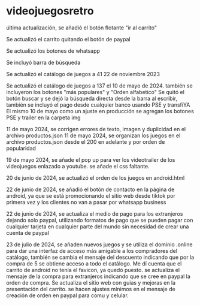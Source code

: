 # videojuegosretro

última actualización, se añadió el botón flotante "ir al carrito"

Se actualizó el carrito quitando el botón de paypal

Se actualizó los botones de whatsapp

Se incluyó barra de búsqueda

Se actualizó el catálogo de juegos a 41 22 de noviembre 2023

Se actualizó el catálogo de juegos a 137 el 10 de mayo de 2024. también se incluyeron los botones "más populares" y "Orden alfabetico"
Se quitó el botón buscar y se dejó la búsqueda directa desde la barra al escribir, también se incluyó el pago desde cualquier banco usando PSE y transfiYA
El mismo 10 de mayo como un ajuste en producción se agregan los botones PSE y trailer en la carpeta img

11 de mayo 2024, se corrigen errores de texto, imagen y duplicidad en el archivo productos.json
11 de mayo 2024, se  organizan los juegos en el archivo productos.json desde el 200 en adelante y por orden de popularidad

19 de mayo 2024, se añade el pop up para ver los videotrailer de los videojuegos enlazado a youtube. se añade el css faltante.

20 de junio de 2024, se actualizó el orden de los juegos en android.html

22 de junio de 2024, se añadió el botón de contacto en la página de android, ya que se está promocionando el sitio web desde tiktok por primera vez y los clientes no van a pasar por whatsapp business

22 de junio de 2024, se actualiza el medio de pago para los extranjeros dejando solo paypal, utilizando formatos de pago que se pueden pagar con cualquier tarjeta en cualquier parte del mundo sin necesidad de crear una cuenta de paypal

23 de julio de 2024, se añaden nuevos juegos y se utiliza el dominio .online para dar una interfaz de acceso más amigable a los compradores del catálogo, también se cambia el mensaje del descuento indicando que por la compra de 5 se obtiene acceso a todo el catálogo. Me dí cuenta que el carrito de android  no tenía el favicon, ya quedó puesto. se actualiza el mensaje de la compra para extranjeros indicando que se cree en paypal la orden de compra. Se actualiza el sitio web con guias y mejoras en la presentación del carrito. se hacen ajustes mínimos en el mensaje de creación de orden en paypal para comu y celular.
